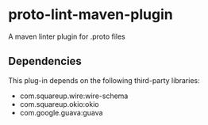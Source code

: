 # proto-lint-maven-plugin

A maven linter plugin for .proto files

## Dependencies

This plug-in depends on the following third-party libraries:

* com.squareup.wire:wire-schema
* com.squareup.okio:okio
* com.google.guava:guava